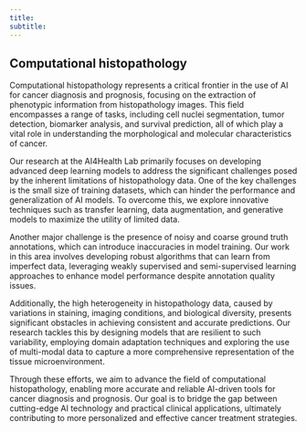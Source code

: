 ```yaml
---
title: 
subtitle: 
---
```


## Computational histopathology

Computational histopathology represents a critical frontier in the use of AI for cancer diagnosis and prognosis, focusing on the extraction of phenotypic information from histopathology images. This field encompasses a range of tasks, including cell nuclei segmentation, tumor detection, biomarker analysis, and survival prediction, all of which play a vital role in understanding the morphological and molecular characteristics of cancer.

Our research at the AI4Health Lab primarily focuses on developing advanced deep learning models to address the significant challenges posed by the inherent limitations of histopathology data. One of the key challenges is the small size of training datasets, which can hinder the performance and generalization of AI models. To overcome this, we explore innovative techniques such as transfer learning, data augmentation, and generative models to maximize the utility of limited data.

Another major challenge is the presence of noisy and coarse ground truth annotations, which can introduce inaccuracies in model training. Our work in this area involves developing robust algorithms that can learn from imperfect data, leveraging weakly supervised and semi-supervised learning approaches to enhance model performance despite annotation quality issues.

Additionally, the high heterogeneity in histopathology data, caused by variations in staining, imaging conditions, and biological diversity, presents significant obstacles in achieving consistent and accurate predictions. Our research tackles this by designing models that are resilient to such variability, employing domain adaptation techniques and exploring the use of multi-modal data to capture a more comprehensive representation of the tissue microenvironment.

Through these efforts, we aim to advance the field of computational histopathology, enabling more accurate and reliable AI-driven tools for cancer diagnosis and prognosis. Our goal is to bridge the gap between cutting-edge AI technology and practical clinical applications, ultimately contributing to more personalized and effective cancer treatment strategies.